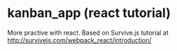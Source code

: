 # kanban_app (react tutorial)

More practive with react. Based on Survive.js tutorial at http://survivejs.com/webpack_react/introduction/
